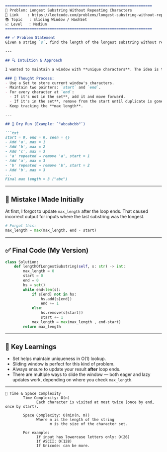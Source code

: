
````md
==================================================================
🧩 Problem: Longest Substring Without Repeating Characters
🔗 Link    : https://leetcode.com/problems/longest-substring-without-repeating-characters/
📚 Topic   : Sliding Window / HashSet
📈 Level   : Medium
==================================================================

## ✅ Problem Statement
Given a string `s`, find the length of the longest substring without repeating characters**.

---

## 🔍 Intuition & Approach

I wanted to maintain a window with **unique characters**. The idea is to expand the window (`end`) as long as characters are not repeated. But when a duplicate is found, shrink the window from the start (`start`) until the duplicate character is removed.

### 🧠 Thought Process:
- Use a Set to store current window's characters.
- Maintain two pointers: `start` and `end`.
- For every character at `end`:
  - If it's not in the set**, add it and move forward.
  - If it's in the set**, remove from the start until duplicate is gone.
- Keep tracking the **max length**.

---

## 🔁 Dry Run (Example: `"abcabcbb"`)

```txt
start = 0, end = 0, seen = {}
- Add 'a', max = 1
- Add 'b', max = 2
- Add 'c', max = 3
- 'a' repeated → remove 'a', start = 1
- Add 'a', max = 3
- 'b' repeated → remove 'b', start = 2
- Add 'b', max = 3
...
Final max length = 3 ("abc")
````

---

## 🧪 Mistake I Made Initially

At first, I forgot to update `max_length` after the loop ends. That caused incorrect output for inputs where the last substring was the longest.

```python
# Forgot this:
max_length = max(max_length, end - start)
```

---

## ✅ Final Code (My Version)

```python
class Solution:
    def lengthOfLongestSubstring(self, s: str) -> int:
        max_length = 0
        start = 0
        end = 0
        hs = set()
        while end<len(s):
            if s[end] not in hs:
                hs.add(s[end])
                end += 1
            else:
                hs.remove(s[start])
                start += 1
            max_length = max(max_length , end-start)
        return max_length
```

---

## 🧾 Key Learnings

* Set helps maintain uniqueness in O(1) lookup.
* Sliding window is perfect for this kind of problem.
* Always ensure to update your result **after** loop ends.
* There are multiple ways to slide the window — both eager and lazy updates work, depending on where you check `max_length`.

---
```
🧠 Time & Space Complexity
        Time Complexity: O(n)
              Each character is visited at most twice (once by end, once by start).
        
        Space Complexity: O(min(n, m))
              Where n is the length of the string
                    m is the size of the character set.

        For example:
              If input has lowercase letters only: O(26)
              If ASCII: O(128)
              If Unicode: can be more.
```
